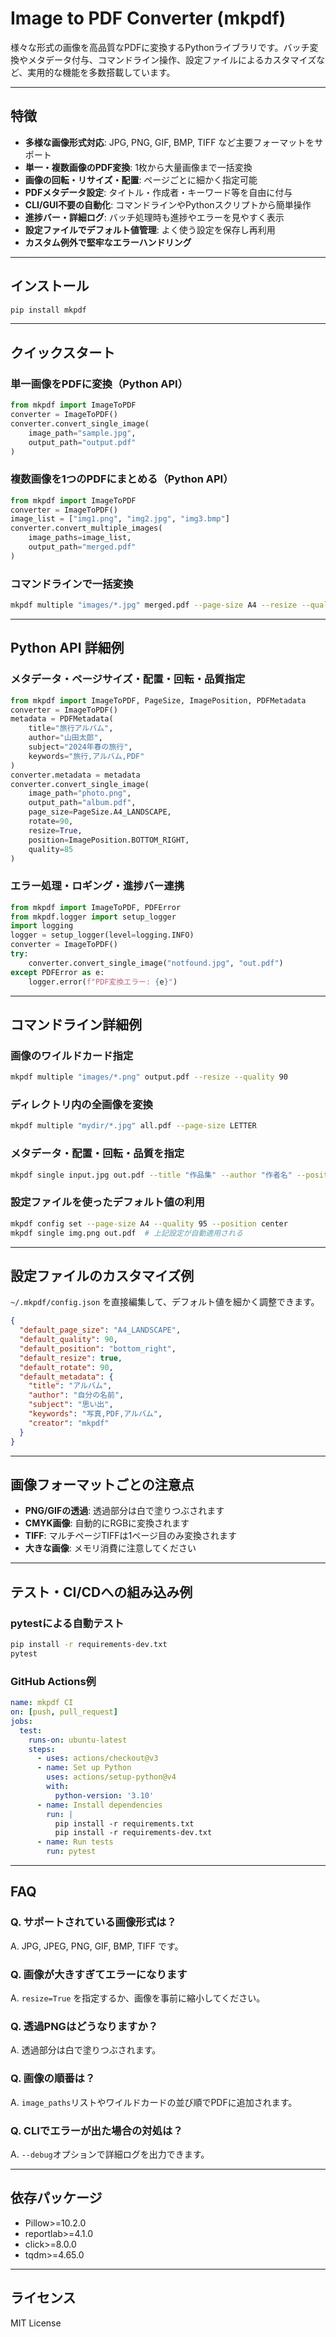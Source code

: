 # Image to PDF Converter (mkpdf)

様々な形式の画像を高品質なPDFに変換するPythonライブラリです。バッチ変換やメタデータ付与、コマンドライン操作、設定ファイルによるカスタマイズなど、実用的な機能を多数搭載しています。

---

## 特徴
- **多様な画像形式対応**: JPG, PNG, GIF, BMP, TIFF など主要フォーマットをサポート
- **単一・複数画像のPDF変換**: 1枚から大量画像まで一括変換
- **画像の回転・リサイズ・配置**: ページごとに細かく指定可能
- **PDFメタデータ設定**: タイトル・作成者・キーワード等を自由に付与
- **CLI/GUI不要の自動化**: コマンドラインやPythonスクリプトから簡単操作
- **進捗バー・詳細ログ**: バッチ処理時も進捗やエラーを見やすく表示
- **設定ファイルでデフォルト値管理**: よく使う設定を保存し再利用
- **カスタム例外で堅牢なエラーハンドリング**

---

## インストール

```bash
pip install mkpdf
```

---

## クイックスタート

### 単一画像をPDFに変換（Python API）
```python
from mkpdf import ImageToPDF
converter = ImageToPDF()
converter.convert_single_image(
    image_path="sample.jpg",
    output_path="output.pdf"
)
```

### 複数画像を1つのPDFにまとめる（Python API）
```python
from mkpdf import ImageToPDF
converter = ImageToPDF()
image_list = ["img1.png", "img2.jpg", "img3.bmp"]
converter.convert_multiple_images(
    image_paths=image_list,
    output_path="merged.pdf"
)
```

### コマンドラインで一括変換
```bash
mkpdf multiple "images/*.jpg" merged.pdf --page-size A4 --resize --quality 90
```

---

## Python API 詳細例

### メタデータ・ページサイズ・配置・回転・品質指定
```python
from mkpdf import ImageToPDF, PageSize, ImagePosition, PDFMetadata
converter = ImageToPDF()
metadata = PDFMetadata(
    title="旅行アルバム",
    author="山田太郎",
    subject="2024年春の旅行",
    keywords="旅行,アルバム,PDF"
)
converter.metadata = metadata
converter.convert_single_image(
    image_path="photo.png",
    output_path="album.pdf",
    page_size=PageSize.A4_LANDSCAPE,
    rotate=90,
    resize=True,
    position=ImagePosition.BOTTOM_RIGHT,
    quality=85
)
```

### エラー処理・ロギング・進捗バー連携
```python
from mkpdf import ImageToPDF, PDFError
from mkpdf.logger import setup_logger
import logging
logger = setup_logger(level=logging.INFO)
converter = ImageToPDF()
try:
    converter.convert_single_image("notfound.jpg", "out.pdf")
except PDFError as e:
    logger.error(f"PDF変換エラー: {e}")
```

---

## コマンドライン詳細例

### 画像のワイルドカード指定
```bash
mkpdf multiple "images/*.png" output.pdf --resize --quality 90
```

### ディレクトリ内の全画像を変換
```bash
mkpdf multiple "mydir/*.jpg" all.pdf --page-size LETTER
```

### メタデータ・配置・回転・品質を指定
```bash
mkpdf single input.jpg out.pdf --title "作品集" --author "作者名" --position bottom_left --rotate 270 --quality 80
```

### 設定ファイルを使ったデフォルト値の利用
```bash
mkpdf config set --page-size A4 --quality 95 --position center
mkpdf single img.png out.pdf  # 上記設定が自動適用される
```

---

## 設定ファイルのカスタマイズ例

`~/.mkpdf/config.json` を直接編集して、デフォルト値を細かく調整できます。

```json
{
  "default_page_size": "A4_LANDSCAPE",
  "default_quality": 90,
  "default_position": "bottom_right",
  "default_resize": true,
  "default_rotate": 90,
  "default_metadata": {
    "title": "アルバム",
    "author": "自分の名前",
    "subject": "思い出",
    "keywords": "写真,PDF,アルバム",
    "creator": "mkpdf"
  }
}
```

---

## 画像フォーマットごとの注意点
- **PNG/GIFの透過**: 透過部分は白で塗りつぶされます
- **CMYK画像**: 自動的にRGBに変換されます
- **TIFF**: マルチページTIFFは1ページ目のみ変換されます
- **大きな画像**: メモリ消費に注意してください

---

## テスト・CI/CDへの組み込み例

### pytestによる自動テスト
```bash
pip install -r requirements-dev.txt
pytest
```

### GitHub Actions例
```yaml
name: mkpdf CI
on: [push, pull_request]
jobs:
  test:
    runs-on: ubuntu-latest
    steps:
      - uses: actions/checkout@v3
      - name: Set up Python
        uses: actions/setup-python@v4
        with:
          python-version: '3.10'
      - name: Install dependencies
        run: |
          pip install -r requirements.txt
          pip install -r requirements-dev.txt
      - name: Run tests
        run: pytest
```

---

## FAQ

### Q. サポートされている画像形式は？
A. JPG, JPEG, PNG, GIF, BMP, TIFF です。

### Q. 画像が大きすぎてエラーになります
A. `resize=True` を指定するか、画像を事前に縮小してください。

### Q. 透過PNGはどうなりますか？
A. 透過部分は白で塗りつぶされます。

### Q. 画像の順番は？
A. `image_paths`リストやワイルドカードの並び順でPDFに追加されます。

### Q. CLIでエラーが出た場合の対処は？
A. `--debug`オプションで詳細ログを出力できます。

---

## 依存パッケージ
- Pillow>=10.2.0
- reportlab>=4.1.0
- click>=8.0.0
- tqdm>=4.65.0

---

## ライセンス
MIT License 